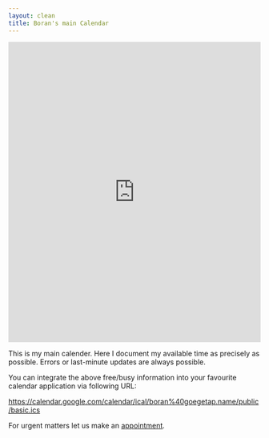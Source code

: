```yaml
---
layout: clean
title: Boran's main Calendar
---
```

<iframe src="https://calendar.google.com/calendar/embed?src=boran%40goegetap.name&ctz=Europe%2FBerlin" style="border: 0" width="100%" height="600" frameborder="0" scrolling="no"></iframe>

This is my main calender. Here I document my available time as precisely as possible. Errors or last-minute updates are always possible. 

You can integrate the above free/busy information into your favourite calendar application via following URL:

https://calendar.google.com/calendar/ical/boran%40goegetap.name/public/basic.ics

For urgent matters let us make an [appointment](/impressum/).
